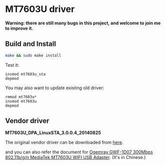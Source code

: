 # MT7603U driver
**Warning: there are still many bugs in this project, and welcome to join me
to improve it.**

## Build and Install
```bash
make && sudo make install
```

Test it:
```
insmod mt7603u_sta
depmod
```

You may also want to update existing old driver:
```
rmmod mt7603u*
insmod mt7603u
depmod
```

## Vendor driver
**MT7603U_DPA_LinuxSTA_3.0.0.4_20140825**

The original vendor driver can be downloaded from [here](http://www.ogemray.com/include/upload/download/_20151027134607312.rar).

and you can also refer the document for [Ogemray GWF-1D07 300Mbps 802.11b/g/n MediaTek MT7603U WIFI USB Adapter](http://www.ogemray.com/product/download/GWF-1D07_xz.pdf). (It's in Chinese.)
